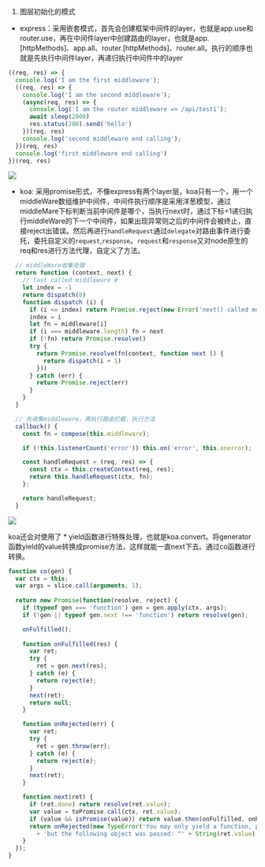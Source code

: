 1. 图层初始化的模式

- express：采用嵌套模式，首先会创建框架中间件的layer，也就是app.use和router.use，再在中间件layer中创建路由的layer，也就是app.[httpMethods]、app.all、router.[httpMethods]、router.all。执行的顺序也就是先执行中间件layer，再递归执行中间件中的layer
```js
((req, res) => {
  console.log('I am the first middleware');
  ((req, res) => {
    console.log('I am the second middleware');
    (async(req, res) => {
      console.log('I am the router middleware => /api/test1');
      await sleep(2000)
      res.status(200).send('hello')
    })(req, res)
    console.log('second middleware end calling');
  })(req, res)
  console.log('first middleware end calling')
})(req, res)

```
<img src="https://p1-jj.byteimg.com/tos-cn-i-t2oaga2asx/gold-user-assets/2019/10/16/16dd415630d2423c~tplv-t2oaga2asx-watermark.awebp">

- koa: 采用promise形式，不像express有两个layer层，koa只有一个，用一个middleWare数组维护中间件，中间件执行顺序是采用洋葱模型，通过middleMare下标判断当前中间件是哪个，当执行next时，通过下标+1递归执行middleWare的下一个中间件，如果出现异常则之后的中间件会被终止，直接reject出错误。然后再进行`handleRequest`通过`delegate`对路由事件进行委托，委托自定义的`request`,`response`。`request`和`response`又对node原生的req和res进行方法代理，自定义了方法。
```js
  // middleWare收集处理
  return function (context, next) {
    // last called middleware #
    let index = -1
    return dispatch(0)
    function dispatch (i) {
      if (i <= index) return Promise.reject(new Error('next() called multiple times'))
      index = i
      let fn = middleware[i]
      if (i === middleware.length) fn = next
      if (!fn) return Promise.resolve()
      try {
        return Promise.resolve(fn(context, function next () {
          return dispatch(i + 1)
        }))
      } catch (err) {
        return Promise.reject(err)
      }
    }
  }
```

```js
  // 先收集middleware，再执行路由拦截，执行方法
  callback() {
    const fn = compose(this.middleware);

    if (!this.listenerCount('error')) this.on('error', this.onerror);

    const handleRequest = (req, res) => {
      const ctx = this.createContext(req, res);
      return this.handleRequest(ctx, fn);
    };

    return handleRequest;
  }
```

<img src="https://p3-juejin.byteimg.com/tos-cn-i-k3u1fbpfcp/aa709ad09bc94c0895c2b9a1ef355926~tplv-k3u1fbpfcp-watermark.awebp">

koa还会对使用了 * yield函数进行特殊处理，也就是koa.convert。将generator函数yield的value转换成promise方法，这样就能一直next下去。通过co函数进行转换。
```js
function co(gen) {
  var ctx = this;
  var args = slice.call(arguments, 1);
  
  return new Promise(function(resolve, reject) {
    if (typeof gen === 'function') gen = gen.apply(ctx, args);
    if (!gen || typeof gen.next !== 'function') return resolve(gen);

    onFulfilled();
    
    function onFulfilled(res) {
      var ret;
      try {
        ret = gen.next(res);
      } catch (e) {
        return reject(e);
      }
      next(ret);
      return null;
    }

    function onRejected(err) {
      var ret;
      try {
        ret = gen.throw(err);
      } catch (e) {
        return reject(e);
      }
      next(ret);
    }

    function next(ret) {
      if (ret.done) return resolve(ret.value);
      var value = toPromise.call(ctx, ret.value);
      if (value && isPromise(value)) return value.then(onFulfilled, onRejected);
      return onRejected(new TypeError('You may only yield a function, promise, generator, array, or object, '
        + 'but the following object was passed: "' + String(ret.value) + '"'));
    }
  });
}
```